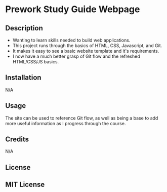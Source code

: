 #  Prework Study Guide Webpage

## Description

- Wanting to learn skills needed to build web applications.
- This project runs through the basics of HTML, CSS, Javascript, and Git.
- It makes it easy to see a basic website template and it's requirements.
- I now have a much better grasp of Git flow and the refreshed HTML/CSS/JS basics.

## Installation

N/A

## Usage

The site can be used to reference Git flow, as well as being a base to add more useful information as I progress through the course.

## Credits

N/A

## License

MIT License
---

